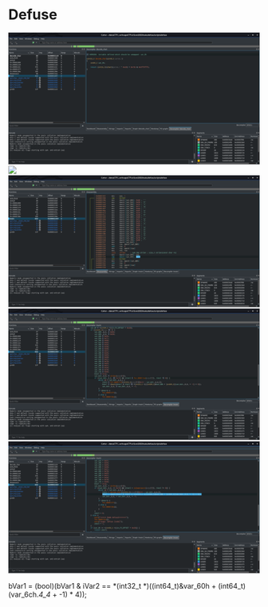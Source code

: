 # Defuse

![](img/defuse_decode.png)
![](img/defuse_isalowerascii.png)
![](img/defuse_main_asm.png)
![](img/defuse_main_dec.png) 
![](img/defuse_validation.png)

bVar1 = (bool)(bVar1 & iVar2 == *(int32_t *)((int64_t)&var_60h + (int64_t)(var_6ch._4_4_ + -1) * 4));

